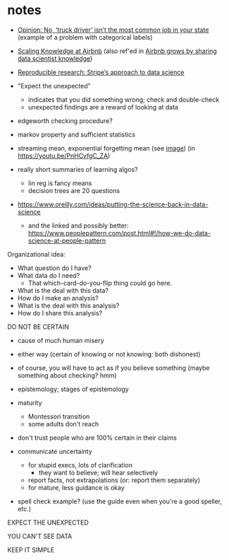 # notes

 * [Opinion: No, ‘truck driver’ isn’t the most common job in your state](http://www.marketwatch.com/story/no-truck-driver-isnt-the-most-common-job-in-your-state-2015-02-12) (example of a problem with categorical labels)

 * [Scaling Knowledge at Airbnb](https://medium.com/airbnb-engineering/scaling-knowledge-at-airbnb-875d73eff091) (also ref'ed in [Airbnb grows by sharing data scientist knowledge](http://blog.revolutionanalytics.com/2016/11/airbnb-growth.html))

 * [Reproducible research: Stripe’s approach to data science](https://stripe.com/blog/reproducible-research)

 * "Expect the unexpected"
     * indicates that you did something wrong; check and double-check
     * unexpected findings are a reward of looking at data

 * edgeworth checking procedure?

 * markov property and sufficient statistics

 * streaming mean, exponential forgetting mean (see [image](streaming_mean.png)) (in https://youtu.be/PnHCvfgC_ZA)

 * really short summaries of learning algos?
     * lin reg is fancy means
     * decision trees are 20 questions

 * https://www.oreilly.com/ideas/putting-the-science-back-in-data-science
     * and the linked and possibly better: https://www.peoplepattern.com/post.html#!/how-we-do-data-science-at-people-pattern


Organizational idea:
 * What question do I have?
 * What data do I need?
     * That which-card-do-you-flip thing could go here.
 * What is the deal with this data?
 * How do I make an analysis?
 * What is the deal with this analysis?
 * How do I share this analysis?


DO NOT BE CERTAIN
 * cause of much human misery
 * either way (certain of knowing or not knowing: both dishonest)
 * of course, you will have to act as if you believe something (maybe
   something about checking? hmm)
 * epistemology; stages of epistemology
 * maturity
     * Montessori transition
     * some adults don't reach
 * don't trust people who are 100% certain in their claims
 * communicate uncertainty
     * for stupid execs, lots of clarification
         * they want to believe; will hear selectively
     * report facts, not extrapolations (or: report them separately)
     * for mature, less guidance is okay

 * spell check example? (use the guide even when you're a good speller, etc.)


EXPECT THE UNEXPECTED


YOU CAN'T SEE DATA


KEEP IT SIMPLE
